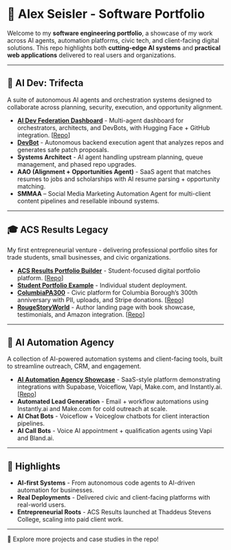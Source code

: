 # 🚀 Alex Seisler - Software Portfolio

Welcome to my **software engineering portfolio**, a showcase of my work across AI agents, automation platforms, civic tech, and client-facing digital solutions. This repo highlights both **cutting-edge AI systems** and **practical web applications** delivered to real users and organizations.

---

## 🧠 AI Dev: Trifecta
A suite of autonomous AI agents and orchestration systems designed to collaborate across planning, security, execution, and opportunity alignment.

- **[AI Dev Federation Dashboard](https://aidevfederationdashboard.netlify.app/)** - Multi-agent dashboard for orchestrators, architects, and DevBots, with Hugging Face + GitHub integration. [[Repo](https://github.com/AlexSeisler/AI-Dev-Federation-Dashboard)]
- **[DevBot](https://github.com/AlexSeisler/DevbotKernelBackend)** - Autonomous backend execution agent that analyzes repos and generates safe patch proposals.
- **Systems Architect** - AI agent handling upstream planning, queue management, and phased repo upgrades.
- **AAO (Alignment + Opportunities Agent)** - SaaS agent that matches resumes to jobs and scholarships with AI resume parsing + opportunity matching.
- **SMMAA** – Social Media Marketing Automation Agent for multi-client content pipelines and resellable inbound systems.

---

## 🎓 ACS Results Legacy
My first entrepreneurial venture - delivering professional portfolio sites for trade students, small businesses, and civic organizations.

- **[ACS Results Portfolio Builder](https://acs-results.netlify.app/)** - Student-focused digital portfolio platform. [[Repo](https://github.com/AlexSeisler/ACS-Results)]
- **[Student Portfolio Example](https://christian-castellano.netlify.app/)** - Individual student deployment.
- **[ColumbiaPA300](https://columbiapa300.netlify.app/)** - Civic platform for Columbia Borough’s 300th anniversary with PII, uploads, and Stripe donations. [[Repo](https://github.com/AlexSeisler/ColumbiaPA300)]
- **[RougeStoryWorld](https://rougestorybookworld.netlify.app/)** - Author landing page with book showcase, testimonials, and Amazon integration. [[Repo](https://github.com/AlexSeisler/RougeStoryWorld)]


---

## 🤖 AI Automation Agency
A collection of AI-powered automation systems and client-facing tools, built to streamline outreach, CRM, and engagement.

- **[AI Automation Agency Showcase](https://acsresultsai-aaa.netlify.app/)** - SaaS-style platform demonstrating integrations with Supabase, Voiceflow, Vapi, Make.com, and Instantly.ai. [[Repo](https://github.com/AlexSeisler/ACSResultsAI)]
- **Automated Lead Generation** - Email + workflow automations using Instantly.ai and Make.com for cold outreach at scale.
- **AI Chat Bots** - Voiceflow + Voiceglow chatbots for client interaction pipelines.
- **AI Call Bots** - Voice AI appointment + qualification agents using Vapi and Bland.ai.


---

## 🌟 Highlights
- **AI-first Systems** - From autonomous code agents to AI-driven automation for businesses.
- **Real Deployments** - Delivered civic and client-facing platforms with real-world users.
- **Entrepreneurial Roots** - ACS Results launched at Thaddeus Stevens College, scaling into paid client work.

---

🔗 Explore more projects and case studies in the repo!
